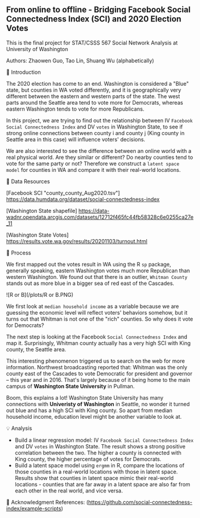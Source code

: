 ## From online to offline - Bridging Facebook Social Connectedness Index (SCI) and 2020 Election Votes 

This is the final project for STAT/CSSS 567 Social Network Analysis at University of Washington

Authors: Zhaowen Guo, Tao Lin, Shuang Wu (alphabetically)

📰 Introduction

The 2020 election has come to an end. Washington is considered a "Blue" state, but counties in WA voted differently, and it is geographically very different between the eastern and western parts of the state. The west parts around the Seattle area tend to vote more for Democrats, whereas eastern Washington tends to vote for more Republicans.

In this project, we are trying to find out the relationship between IV `Facebook Social Connectedness Index` and DV `votes` in Washington State, to see if strong online connections between county i and county j (King county in Seattle area in this case) will influence voters' decisions. 

We are also interested to see the difference between an online world with a real physical world. Are they similar or different? Do nearby counties tend to vote for the same party or not? Therefore we construct a `latent space model` for counties in WA and compare it with their real-world locations.


🔎 Data Resources

[Facebook SCI "county_county_Aug2020.tsv"] <https://data.humdata.org/dataset/social-connectedness-index>

[Washington State shapefile] <https://data-wadnr.opendata.arcgis.com/datasets/12712f465fc44fb58328c6e0255ca27e_11>

[Washington State Votes] <https://results.vote.wa.gov/results/20201103/turnout.html>

🔨 Process

We first mapped out the votes result in WA using the R `sp` package, generally speaking, eastern Washington votes much more Republican than western Washington. We found out that there is an outlier, `Whitman County` stands out as more blue in a bigger sea of red east of the Cascades. 

![R or B](/plots/R or B.PNG)

We first look at `median household income` as a variable because we are guessing the economic level will reflect voters' behaviors somehow, but it turns out that Whitman is not one of the "rich" counties. So why does it vote for Democrats?

The next step is looking at the Facebook `Social Connectedness Index` and map it. Surprisingly, Whitman county actually has a very high SCI with King county, the Seattle area.

This interesting phenomenon triggered us to search on the web for more information. Northwest broadcasting reported that: Whitman was the only county east of the Cascades to vote Democratic for president and governor – this year and in 2016. That's largely because of it being home to the main campus of **Washington State University** in Pullman.

Boom, this explains a lot! Washington State University has many connections with **Univeristy of Washington** in Seattle, no wonder it turned out blue and has a high SCI with King county. So apart from median household income, education level might be another variable to look at. 


💡 Analysis
- Build a linear regression model: IV `Facebook Social Connectedness Index` and DV `votes` in Washington State. The result shows a strong positive correlation between the two. The higher a county is connected with King county, the higher percentage of votes for Democrats. 
- Build a latent space model using `ergmm` in R, compare the locations of those counties in a real-world locations with those in latent space. Results show that counties in latent space mimic their real-world locations - counties that are far away in a latent space are also far from each other in the real world, and vice versa. 

🎏 Acknowledgment
References: (https://github.com/social-connectedness-index/example-scripts)




